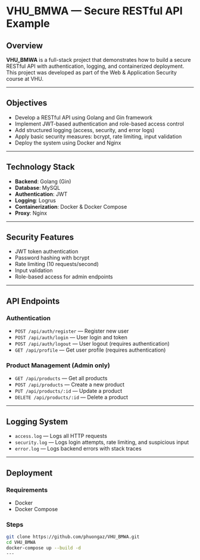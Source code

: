 # VHU_BMWA — Secure RESTful API Example

## Overview

**VHU_BMWA** is a full-stack project that demonstrates how to build a secure RESTful API with authentication, logging, and containerized deployment. This project was developed as part of the Web & Application Security course at VHU.

---

## Objectives

- Develop a RESTful API using Golang and Gin framework
- Implement JWT-based authentication and role-based access control
- Add structured logging (access, security, and error logs)
- Apply basic security measures: bcrypt, rate limiting, input validation
- Deploy the system using Docker and Nginx

---

## Technology Stack

- **Backend**: Golang (Gin)
- **Database**: MySQL
- **Authentication**: JWT
- **Logging**: Logrus
- **Containerization**: Docker & Docker Compose
- **Proxy**: Nginx

---

## Security Features

- JWT token authentication
- Password hashing with bcrypt
- Rate limiting (10 requests/second)
- Input validation
- Role-based access for admin endpoints

---

## API Endpoints

### Authentication

- `POST /api/auth/register` — Register new user  
- `POST /api/auth/login` — User login and token 
- `POST /api/auth/logout` — User logout (requires authentication)
- `GET /api/profile` — Get user profile (requires authentication)
### Product Management (Admin only)

- `GET /api/products` — Get all products  
- `POST /api/products` — Create a new product  
- `PUT /api/products/:id` — Update a product  
- `DELETE /api/products/:id` — Delete a product  

---

## Logging System

- `access.log` — Logs all HTTP requests  
- `security.log` — Logs login attempts, rate limiting, and suspicious input  
- `error.log` — Logs backend errors with stack traces  

---

## Deployment

### Requirements

- Docker  
- Docker Compose

### Steps

```bash
git clone https://github.com/phuongaz/VHU_BMWA.git
cd VHU_BMWA
docker-compose up --build -d
---
```
